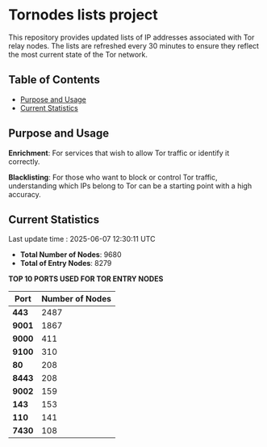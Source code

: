 # Tornodes lists project

This repository provides updated lists of IP addresses associated with Tor relay nodes. The lists are refreshed every 30 minutes to ensure they reflect the most current state of the Tor network.

## Table of Contents

- [Purpose and Usage](#purpose-and-usage)
- [Current Statistics](#current-statistics)


## Purpose and Usage

**Enrichment**: For services that wish to allow Tor traffic or identify it correctly.

**Blacklisting**: For those who want to block or control Tor traffic, understanding which IPs belong to Tor can be a starting point with a high accuracy.

## Current Statistics

Last update time : 2025-06-07 12:30:11 UTC

- **Total Number of Nodes**: 9680
- **Total of Entry Nodes**: 8279

**TOP 10 PORTS USED FOR TOR ENTRY NODES**

| **Port** | **Number of Nodes** |
|------|-----------------|
| **443**   | 2487  |
| **9001**   | 1867  |
| **9000**   | 411  |
| **9100**   | 310  |
| **80**   | 208  |
| **8443**   | 208  |
| **9002**   | 159  |
| **143**   | 153  |
| **110**   | 141  |
| **7430**   | 108  |

